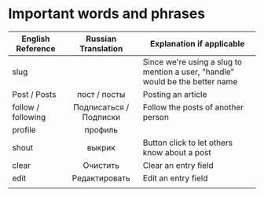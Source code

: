 # Important words and phrases

| English Reference      | Russian Translation       | Explanation if applicable                                                       |
| ---------------------- |:-------------------------:| ------------------------------------------------------------------------------- |
| slug                   |                           | Since we're using a slug to mention a user, "handle" would be the better name   |
| Post / Posts           | пост / посты              | Posting an article                                                              |
| follow / following     | Подписаться / Подписки    | Follow the posts of another person                                              |
| profile                | профиль                   |                                                                                 |
| shout                  | выкрик                    | Button click to let others know about a post                                    |
| clear                  | Очистить                  | Clear an entry field                                                            |
| edit                   | Редактировать             | Edit an entry field                                                             |
|                        |                           |                                                                                 |
